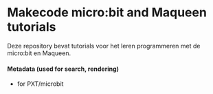 # Makecode micro:bit and Maqueen tutorials

Deze repository bevat tutorials voor het leren programmeren met de micro:bit en Maqueen.


#### Metadata (used for search, rendering)

* for PXT/microbit
<script src="https://makecode.com/gh-pages-embed.js"></script><script>makeCodeRender("{{ site.makecode.home_url }}", "{{ site.github.owner_name }}/{{ site.github.repository_name }}");</script>
